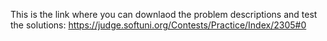 This is the link where you can downlaod the problem descriptions and test the solutions:
https://judge.softuni.org/Contests/Practice/Index/2305#0
